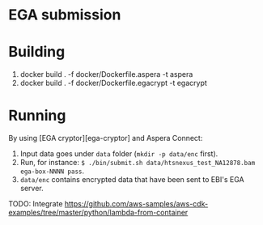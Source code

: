 # EGA submission

# Building

1. docker build . -f docker/Dockerfile.aspera -t aspera
2. docker build . -f docker/Dockerfile.egacrypt -t egacrypt

# Running

By using [EGA cryptor][ega-cryptor] and Aspera Connect:

1. Input data goes under `data` folder (`mkdir -p data/enc` first).
2. Run, for instance: `$ ./bin/submit.sh data/htsnexus_test_NA12878.bam ega-box-NNNN pass`.
3. `data/enc` contains encrypted data that have been sent to EBI's EGA server.

TODO: Integrate https://github.com/aws-samples/aws-cdk-examples/tree/master/python/lambda-from-container
